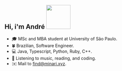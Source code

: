 ## Hi, i'm André <img src="https://media.giphy.com/media/QXhSr6NDR4F5t69GL8/giphy.gif" height="80px" width="80px">

- :mortar_board: MSc and MBA student at University of São Paulo.
- :four_leaf_clover: Brazilian, Software Engineer.
- :computer: Java, Typescript, Python, Ruby, C++.
- 🍝 Listening to music, reading, and coding.
- ✉️ Mail to find@minari.xyz.
